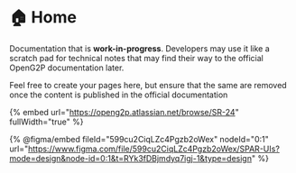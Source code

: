 # 🏠 Home

Documentation that is **work-in-progress**. Developers may use it like a scratch pad for technical notes that may find their way to the official OpenG2P documentation later.

Feel free to create your pages here, but ensure that the same are removed once the content is published in the official documentation



{% embed url="https://openg2p.atlassian.net/browse/SR-24" fullWidth="true" %}

{% @figma/embed fileId="599cu2CiqLZc4Pgzb2oWex" nodeId="0:1" url="https://www.figma.com/file/599cu2CiqLZc4Pgzb2oWex/SPAR-UIs?mode=design&node-id=0:1&t=RYk3fDBjmdyq7igj-1&type=design" %}
